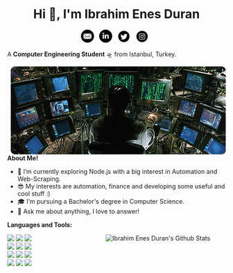 <h1 align="center">Hi 👋, I'm Ibrahim Enes Duran</h1>

<p align='center'>
<a href="mailto:ibrahimenesduran@hotmail.com"><img height="30" src="https://raw.githubusercontent.com/ibrahimenesduran/ibrahimenesduran/master/assets/icon_email.png"></a>&nbsp;&nbsp;
<a href="https://www.linkedin.com/in/ibrahimenesduran/"><img height="30" src="https://raw.githubusercontent.com/ibrahimenesduran/ibrahimenesduran/master/assets/icon_linkedin.png"></a>&nbsp;&nbsp;
<a href="https://twitter.com/ibrahimenesd"><img height="30" src="https://raw.githubusercontent.com/ibrahimenesduran/ibrahimenesduran/master/assets/icon_twitter.png"></a>&nbsp;&nbsp;
<a href="https://instagram.com/ibrahimenes.duran"><img height="30" src="https://raw.githubusercontent.com/ibrahimenesduran/ibrahimenesduran/master/assets/icon_instagram.png"></a>&nbsp;&nbsp;
</p>

A **Computer Engineering Student** 🛸 from Istanbul, Turkey.

<img align="right" alt="GIF" src="https://raw.githubusercontent.com/ibrahimenesduran/ibrahimenesduran/master/assets/matrix.gif"/>
  
**About Me!**

- 🌱 I’m currently exploring Node.js with a big interest in Automation and Web-Scraping. 
- 😎 My interests are automation, finance and developing some useful and cool stuff :)
- 🎓 I’m pursuing a Bachelor's degree in Computer Science.
- 💬 Ask me about anything, I love to answer!

**Languages and Tools:** 
<p>
  <a href="https://github.com/ibrahimenesduran/ibrahimenesduran">
    <img width="55%" align="right" alt="Ibrahim Enes Duran's Github Stats" src="https://readme-stats.warengonzaga.com/api?username=ibrahimenesduran&show_icons=true&count_private=true" />
  </a>

  <!-- Your languages and tools. Be careful with the alignment. 
  You can use this sites to get logos: https://www.vectorlogo.zone or https://simpleicons.org/
  -->
  <code><img width="10%" src="https://www.vectorlogo.zone/logos/java/java-ar21.svg"></code>
  <code><img width="10%" src="https://www.vectorlogo.zone/logos/kotlinlang/kotlinlang-ar21.svg"></code>
  <code><img width="10%" src="https://www.vectorlogo.zone/logos/android/android-ar21.svg"></code>
  <br />
  <code><img width="10%" src="https://www.vectorlogo.zone/logos/gradle/gradle-ar21.svg"></code>
  <code><img width="10%" src="https://www.vectorlogo.zone/logos/circleci/circleci-ar21.svg"></code>
  <code><img width="10%" src="https://www.vectorlogo.zone/logos/json/json-ar21.svg"></code>
  <br />
  <code><img width="10%" src="https://www.vectorlogo.zone/logos/mysql/mysql-ar21.svg"></code>
  <code><img width="10%" src="https://www.vectorlogo.zone/logos/sqlite/sqlite-ar21.svg"></code>
  <code><img width="10%" src="https://www.vectorlogo.zone/logos/firebase/firebase-ar21.svg"></code>
  <br />
  <code><img width="10%" src="https://www.vectorlogo.zone/logos/git-scm/git-scm-ar21.svg"></code>
  <code><img width="10%" src="https://www.vectorlogo.zone/logos/yaml/yaml-ar21.svg"></code>
  <code><img width="10%" src="https://www.vectorlogo.zone/logos/gnu_bash/gnu_bash-ar21.svg"></code>
</p>


